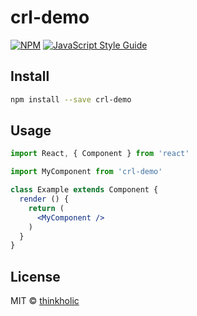 # crl-demo

> 

[![NPM](https://img.shields.io/npm/v/crl-demo.svg)](https://www.npmjs.com/package/crl-demo) [![JavaScript Style Guide](https://img.shields.io/badge/code_style-standard-brightgreen.svg)](https://standardjs.com)

## Install

```bash
npm install --save crl-demo
```

## Usage

```jsx
import React, { Component } from 'react'

import MyComponent from 'crl-demo'

class Example extends Component {
  render () {
    return (
      <MyComponent />
    )
  }
}
```

## License

MIT © [thinkholic](https://github.com/thinkholic)
